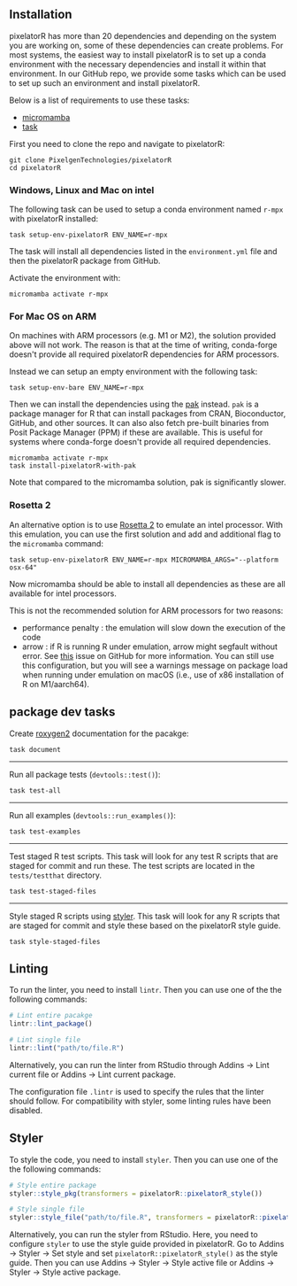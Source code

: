## Installation

pixelatorR has more than 20 dependencies and depending on the system you are working on, some of these dependencies can create problems. For most systems, the easiest way to install pixelatorR is to set up a conda environment with the necessary dependencies and install it within that environment. In our GitHub repo, we provide some tasks which can be used to set up such an environment and install pixelatorR.

Below is a list of requirements to use these tasks:

- [micromamba](https://mamba.readthedocs.io/en/latest/installation/micromamba-installation.html)
- [task](https://taskfile.dev/installation/)

First you need to clone the repo and navigate to pixelatorR:

````
git clone PixelgenTechnologies/pixelatorR
cd pixelatorR
````

### Windows, Linux and Mac on intel

The following task can be used to setup a conda environment named `r-mpx` with pixelatorR installed:

````
task setup-env-pixelatorR ENV_NAME=r-mpx
````

The task will install all dependencies listed in the `environment.yml` file and then the pixelatorR package from GitHub.

Activate the environment with:

````
micromamba activate r-mpx
````

### For Mac OS on ARM

On machines with ARM processors (e.g. M1 or M2), the solution provided above will not work. The reason is that at the time of writing, conda-forge doesn't provide all required pixelatorR dependencies for ARM processors.

Instead we can setup an empty environment with the following task:

````
task setup-env-bare ENV_NAME=r-mpx
````

Then we can install the dependencies using the [pak](https://pak.r-lib.org/) instead. `pak` is a package manager for R that can install packages from CRAN, Bioconductor, GitHub, and other sources. It can also also fetch pre-built binaries from Posit Package Manager (PPM) if these are available. This is useful for systems where conda-forge doesn't provide all required dependencies. 

````
micromamba activate r-mpx
task install-pixelatorR-with-pak
````

Note that compared to the micromamba solution, pak is significantly slower.

### Rosetta 2

An alternative option is to use [Rosetta 2](https://support.apple.com/en-us/102527) to emulate an intel processor. With this emulation, you can use the first solution and add and additional flag to the `micromamba` command:

````
task setup-env-pixelatorR ENV_NAME=r-mpx MICROMAMBA_ARGS="--platform osx-64"
````

Now micromamba should be able to install all dependencies as these are all available for intel processors. 

This is not the recommended solution for ARM processors for two reasons:

- performance penalty : the emulation will slow down the execution of the code
- arrow : if R is running R under emulation, arrow might segfault without error. See [this](https://github.com/apache/arrow/pull/37777) issue on GitHub for more information. You can still use this configuration, but you will see a warnings message on package load when running under emulation on macOS (i.e., use of x86 installation of R on M1/aarch64).

## package dev tasks

Create [roxygen2](https://roxygen2.r-lib.org/) documentation for the pacakge:

````
task document
````

***

Run all package tests (`devtools::test()`):

````
task test-all
````

***

Run all examples (`devtools::run_examples()`):

````
task test-examples
````

***

Test staged R test scripts. This task will look for any test R scripts that are staged for commit and run these. The test scripts are located in the `tests/testthat` directory.

````
task test-staged-files
````

***

Style staged R scripts using [styler](https://styler.r-lib.org/). This task will look for any R scripts that are staged for commit and style these based on the pixelatorR style guide.

````
task style-staged-files
````


## Linting

To run the linter, you need to install `lintr`. Then you can use one of the the following commands:

```r
# Lint entire pacakge
lintr::lint_package()

# Lint single file
lintr::lint("path/to/file.R")
```

Alternatively, you can run the linter from RStudio through Addins -> Lint current file or Addins -> Lint current package.

The configuration file `.lintr` is used to specify the rules that the linter should follow. For compatibility with styler, some linting rules have been disabled.

## Styler

To style the code, you need to install `styler`. Then you can use one of the the following commands:

```r
# Style entire package
styler::style_pkg(transformers = pixelatorR::pixelatorR_style())

# Style single file
styler::style_file("path/to/file.R", transformers = pixelatorR::pixelatorR_style())
```

Alternatively, you can run the styler from RStudio. Here, you need to configure `styler` to use the style guide provided in pixelatorR. Go to Addins -> Styler -> Set style and set `pixelatorR::pixelatorR_style()` as the style guide. Then you can use Addins -> Styler -> Style active file or Addins -> Styler -> Style active package.
